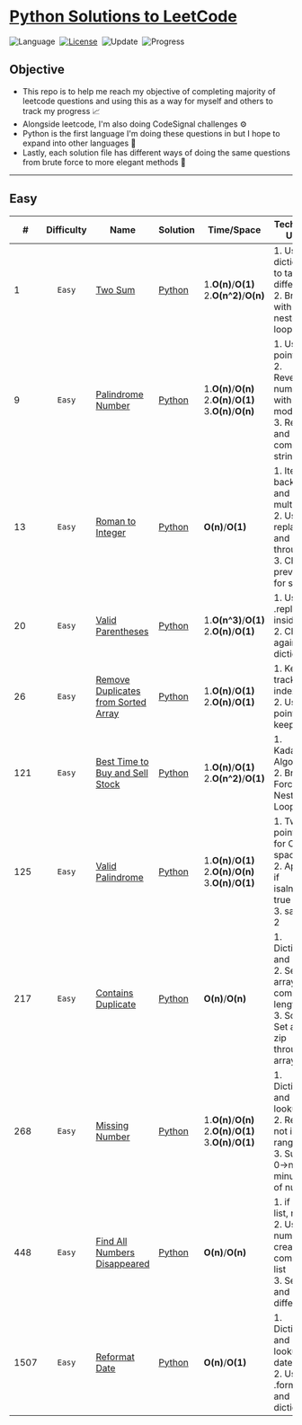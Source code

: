 # [Python Solutions to LeetCode](https://leetcode.com/problemset/all/)

![Language](https://img.shields.io/badge/language-Python%20%20%20-blue.svg)&nbsp;
[![License](https://img.shields.io/badge/license-MIT-blue.svg)](./LICENSE.md)&nbsp;
![Update](https://img.shields.io/badge/update-daily-green.svg)&nbsp;
![Progress](https://img.shields.io/badge/progress-12%20%2F%202147-ff69b4.svg)&nbsp;

## Objective
* This repo is to help me reach my objective of completing majority of leetcode questions and using this as a way for myself and others to track my progress 📈
* Alongside leetcode, I'm also doing CodeSignal challenges ⚙️
* Python is the first language I'm doing these questions in but I hope to expand into other languages 🐍
* Lastly, each solution file has different ways of doing the same questions from brute force to more elegant methods 🔁

---

## Easy

|#|Difficulty|Name|Solution|Time/Space|Technique Used|
|---|:------:|-----|------|------|-----|
|1|`Easy`|[Two Sum](https://leetcode.com/problems/two-sum/)|[Python](./easy/1twosum.py)|1.**O(n)**/**O(1)**<br>2.**O(n^2)**/**O(n)**|1. Using dictionary to target difference<br>2. Brute with nested loops|
|9|`Easy`|[Palindrome Number](https://leetcode.com/problems/palindrome-number/)|[Python](./easy/9palindromenumber.py)|1.**O(n)**/**O(n)**<br>2.**O(n)**/**O(1)**<br>3.**O(n)**/**O(n)**|1. Using pointers<br>2. Reversing number with modulo<br>3. Reverse and compare string|
|13|`Easy`|[Roman to Integer](https://leetcode.com/problems/roman-to-integer/)|[Python](./easy/13romantointeger.py)|**O(n)**/**O(1)**|1. Iterate backwards and multiply<br>2. Use replace() and iterate through<br>3. Check if prev value for smaller|
|20|`Easy`|[Valid Parentheses](https://leetcode.com/problems/valid-parentheses/)|[Python](./easy/20validparentheses.py)|1.**O(n^3)**/**O(1)**<br>2.**O(n)**/**O(1)**|1. Use .replace inside loop<br>2. Check against dictionary|
|26|`Easy`|[Remove Duplicates from Sorted Array](https://leetcode.com/problems/remove-duplicates-from-sorted-array/)|[Python](./easy/26removeduplicatesfromsortedarray.py)|1.**O(n)**/**O(1)**<br>2.**O(n)**/**O(1)**|1. Keep track of index<br>2. Use two pointers to keep track|
|121|`Easy`|[Best Time to Buy and Sell Stock](https://leetcode.com/problems/best-time-to-buy-and-sell-stock/)|[Python](./easy/121besttimetobuyandsellstock.py)|1.**O(n)**/**O(1)**<br>2.**O(n^2)**/**O(1)**|1. Kadane's Algorithm<br>2. Brute Force - Nested For Loop|
|125|`Easy`|[Valid Palindrome](https://leetcode.com/problems/valid-palindrome/)|[Python](./easy/125validpalindrome.py)|1.**O(n)**/**O(1)**<br>2.**O(n)**/**O(n)**<br>3.**O(n)**/**O(1)**|1. Two pointers for O(1) space<br>2. Append if isalnum() true<br>3. same as 2|
|217|`Easy`|[Contains Duplicate](https://leetcode.com/problems/contains-duplicate/)|[Python](./easy/217containsduplicate.py)|**O(n)**/**O(n)**|1. Dictionary and iterate <br>2. Set the array and compare lengths<br>3. Sort, Set and zip through array|
|268|`Easy`|[Missing Number](https://leetcode.com/problems/missing-number/)|[Python](./easy/268missingnumber.py)|1.**O(n)**/**O(n)**<br>2.**O(n)**/**O(1)**<br>3.**O(n)**/**O(1)**|1. Dictionary and lookup<br>2. Return if not in range<br>3. Sum of 0->n minus sum of nums|
|448|`Easy`|[Find All Numbers Disappeared](https://leetcode.com/problems/find-all-numbers-disappeared-in-an-array/)|[Python](./easy/448findallnumbersdisappeared.py)|**O(n)**/**O(n)**|1. if not in list, return<br>2. Use numpy to create a compare list<br>3. Set(list) and return difference|
|1507|`Easy`|[Reformat Date](https://leetcode.com/problems/reformat-date/)|[Python](./easy/1507reformatdate.py)|**O(n)**/**O(1)**|1. Dictionary and lookup date <br>2. Use .format and dictionary|



<!-- ---|``|[]()|[Python]()|**O()**|**O()**|----Note---| -->
